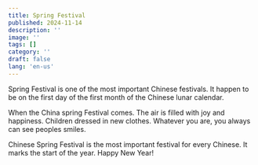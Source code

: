 ```yaml
---
title: Spring Festival
published: 2024-11-14
description: ''
image: ''
tags: []
category: ''
draft: false 
lang: 'en-us'
---
```




  Spring Festival is one of the most important Chinese festivals. It happen to be on the first day of the first month of the Chinese lunar calendar. 



  When the China spring Festival comes. The air is filled with joy and happiness. Children dressed in new clothes.  Whatever you are, you always can see peoples smiles. 



  Chinese Spring Festival is the most important festival for every Chinese. It marks the start of the year. Happy New Year!